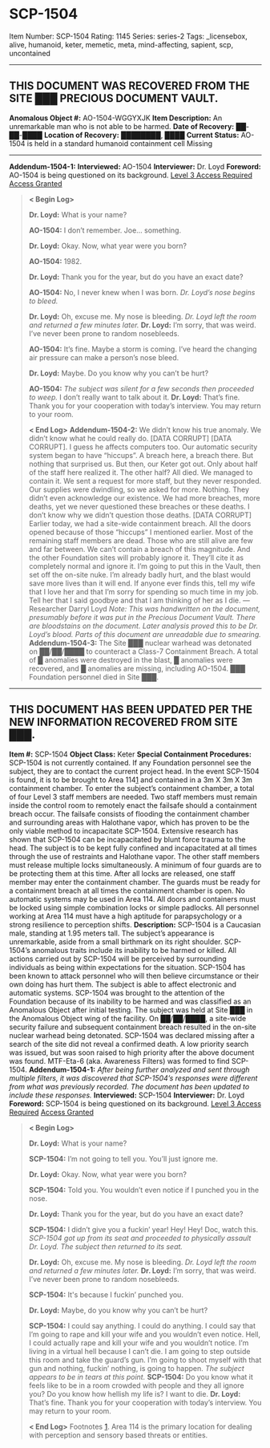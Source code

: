 # SCP-1504
Item Number: SCP-1504
Rating: 1145
Series: series-2
Tags: _licensebox, alive, humanoid, keter, memetic, meta, mind-affecting, sapient, scp, uncontained

---

## THIS DOCUMENT WAS RECOVERED FROM THE SITE ███ PRECIOUS DOCUMENT VAULT.
**Anomalous Object #:** AO-1504-WGGYXJK
**Item Description:** An unremarkable man who is not able to be harmed.
**Date of Recovery:** ██-██-████
**Location of Recovery:** ████████, ████
**Current Status:** AO-1504 is held in a standard humanoid containment cell Missing
* * *
**Addendum-1504-1:**
**Interviewed:** AO-1504
**Interviewer:** Dr. Loyd
**Foreword:** AO-1504 is being questioned on its background.
[Level 3 Access Required](javascript:;)
[Access Granted](javascript:;)
> **< Begin Log>**  
>    
>  **Dr. Loyd:** What is your name?  
>    
>  **AO-1504:** I don’t remember. Joe… something.  
>    
>  **Dr. Loyd:** Okay. Now, what year were you born?  
>    
>  **AO-1504:** 1982.  
>    
>  **Dr. Loyd:** Thank you for the year, but do you have an exact date?  
>    
>  **AO-1504:** No, I never knew when I was born.
> _Dr. Loyd’s nose begins to bleed._  
>    
>  **Dr. Loyd:** Oh, excuse me. My nose is bleeding.
> _Dr. Loyd left the room and returned a few minutes later._
> **Dr. Loyd:** I’m sorry, that was weird. I’ve never been prone to random nosebleeds.  
>    
>  **AO-1504:** It’s fine. Maybe a storm is coming. I’ve heard the changing air pressure can make a person’s nose bleed.  
>    
>  **Dr. Loyd:** Maybe. Do you know why you can’t be hurt?  
>    
>  **AO-1504:** _The subject was silent for a few seconds then proceeded to weep._ I don’t really want to talk about it.
> **Dr. Loyd:** That’s fine. Thank you for your cooperation with today’s interview. You may return to your room.  
>    
>  **< End Log>**
**Addendum-1504-2:**
> We didn’t know his true anomaly. We didn’t know what he could really do. [DATA CORRUPT]
> [DATA CORRUPT]. I guess he affects computers too. Our automatic security system began to have “hiccups”. A breach here, a breach there. But nothing that surprised us. But then, our Keter got out. Only about half of the staff here realized it. The other half? All died. We managed to contain it.
> We sent a request for more staff, but they never responded. Our supplies were dwindling, so we asked for more. Nothing. They didn’t even acknowledge our existence. We had more breaches, more deaths, yet we never questioned these breaches or these deaths. I don’t know why we didn’t question those deaths.
> [DATA CORRUPT]
> Earlier today, we had a site-wide containment breach. All the doors opened because of those “hiccups” I mentioned earlier. Most of the remaining staff members are dead. Those who are still alive are few and far between. We can’t contain a breach of this magnitude. And the other Foundation sites will probably ignore it. They’ll cite it as completely normal and ignore it.
> I’m going to put this in the Vault, then set off the on-site nuke. I’m already badly hurt, and the blast would save more lives than it will end. If anyone ever finds this, tell my wife that I love her and that I’m sorry for spending so much time in my job. Tell her that I said goodbye and that I am thinking of her as I die.
> — Researcher Darryl Loyd
_Note: This was handwritten on the document, presumably before it was put in the Precious Document Vault. There are bloodstains on the document. Later analysis proved this to be Dr. Loyd’s blood. Parts of this document are unreadable due to smearing._
**Addendum-1504-3:** The Site ███ nuclear warhead was detonated on ██/██/████ to counteract a Class-7 Containment Breach. A total of █ anomalies were destroyed in the blast, █ anomalies were recovered, and █ anomalies are missing, including AO-1504. ███ Foundation personnel died in Site ███.
* * *
## THIS DOCUMENT HAS BEEN UPDATED PER THE NEW INFORMATION RECOVERED FROM SITE ███.
**Item #:** SCP-1504
**Object Class:** Keter
**Special Containment Procedures:** SCP-1504 is not currently contained. If any Foundation personnel see the subject, they are to contact the current project head. In the event SCP-1504 is found, it is to be brought to Area 114[1](javascript:;) and contained in a 3m X 3m X 3m containment chamber.
To enter the subject’s containment chamber, a total of four Level 3 staff members are needed. Two staff members must remain inside the control room to remotely enact the failsafe should a containment breach occur. The failsafe consists of flooding the containment chamber and surrounding areas with Halothane vapor, which has proven to be the only viable method to incapacitate SCP-1504. Extensive research has shown that SCP-1504 can be incapacitated by blunt force trauma to the head. The subject is to be kept fully confined and incapacitated at all times through the use of restraints and Halothane vapor.
The other staff members must release multiple locks simultaneously. A minimum of four guards are to be protecting them at this time. After all locks are released, one staff member may enter the containment chamber. The guards must be ready for a containment breach at all times the containment chamber is open.
No automatic systems may be used in Area 114. All doors and containers must be locked using simple combination locks or simple padlocks. All personnel working at Area 114 must have a high aptitude for parapsychology or a strong resilience to perception shifts.
**Description:** SCP-1504 is a Caucasian male, standing at 1.95 meters tall. The subject’s appearance is unremarkable, aside from a small birthmark on its right shoulder. SCP-1504’s anomalous traits include its inability to be harmed or killed.
All actions carried out by SCP-1504 will be perceived by surrounding individuals as being within expectations for the situation. SCP-1504 has been known to attack personnel who will then believe circumstance or their own doing has hurt them. The subject is able to affect electronic and automatic systems.
SCP-1504 was brought to the attention of the Foundation because of its inability to be harmed and was classified as an Anomalous Object after initial testing. The subject was held at Site ███ in the Anomalous Object wing of the facility. On ██/██/████, a site-wide security failure and subsequent containment breach resulted in the on-site nuclear warhead being detonated.
SCP-1504 was declared missing after a search of the site did not reveal a confirmed death. A low priority search was issued, but was soon raised to high priority after the above document was found. MTF-Eta-6 (aka. Awareness Filters) was formed to find SCP-1504.
**Addendum-1504-1:** _After being further analyzed and sent through multiple filters, it was discovered that SCP-1504’s responses were different from what was previously recorded. The document has been updated to include these responses._
**Interviewed:** SCP-1504
**Interviewer:** Dr. Loyd
**Foreword:** SCP-1504 is being questioned on its background.
[Level 3 Access Required](javascript:;)
[Access Granted](javascript:;)
> **< Begin Log>**  
>    
>  **Dr. Loyd:** What is your name?  
>    
>  **SCP-1504:** I’m not going to tell you. You’ll just ignore me.  
>    
>  **Dr. Loyd:** Okay. Now, what year were you born?  
>    
>  **SCP-1504:** Told you. You wouldn’t even notice if I punched you in the nose.  
>    
>  **Dr. Loyd:** Thank you for the year, but do you have an exact date?  
>    
>  **SCP-1504:** I didn’t give you a fuckin’ year! Hey! Hey! Doc, watch this.
> _SCP-1504 got up from its seat and proceeded to physically assault Dr. Loyd. The subject then returned to its seat._  
>    
>  **Dr. Loyd:** Oh, excuse me. My nose is bleeding.
> _Dr. Loyd left the room and returned a few minutes later._
> **Dr. Loyd:** I’m sorry, that was weird. I’ve never been prone to random nosebleeds.  
>    
>  **SCP-1504:** It's because I fuckin’ punched you.  
>    
>  **Dr. Loyd:** Maybe, do you know why you can’t be hurt?  
>    
>  **SCP-1504:** I could say anything. I could do anything. I could say that I’m going to rape and kill your wife and you wouldn’t even notice. Hell, I could actually rape and kill your wife and you wouldn’t notice. I’m living in a virtual hell because I can’t die. I am going to step outside this room and take the guard’s gun. I’m going to shoot myself with that gun and nothing, fuckin’ nothing, is going to happen.
> _The subject appears to be in tears at this point._
> **SCP-1504:** Do you know what it feels like to be in a room crowded with people and they all ignore you? Do you know how hellish my life is? I want to die.
> **Dr. Loyd:** That’s fine. Thank you for your cooperation with today’s interview. You may return to your room.  
>    
>  **< End Log>**
Footnotes
[1](javascript:;). Area 114 is the primary location for dealing with perception and sensory based threats or entities.
